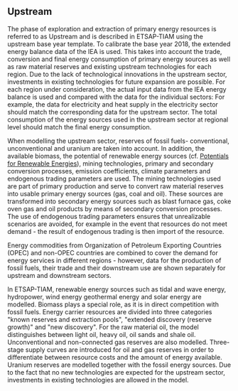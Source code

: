 ## Upstream

The phase of exploration and extraction of primary energy resources is referred to as Upstream and is described in ETSAP-TIAM using the upstream base year template. To calibrate the base year 2018, the extended energy balance data of the IEA is used. This takes into account the trade, conversion and final energy consumption of primary energy sources as well as raw material reserves and existing upstream technologies for each region. Due to the lack of technological innovations in the upstream sector, investments in existing technologies for future expansion are possible. For each region under consideration, the actual input data from the IEA energy balance is used and compared with the data for the individual sectors: For example, the data for electricity and heat supply in the electricity sector should match the corresponding data for the upstream sector. The total consumption of the energy sources used in the upstream sector at regional level should match the final energy consumption.

When modelling the upstream sector, reserves of fossil fuels- conventional, unconventional and uranium are taken into account. In addition, the available biomass, the potential of renewable energy sources (cf. [Potentials for Renewable Energies](../restrictions/potentials-renewable.md)), mining technologies, primary and secondary conversion processes, emission coefficients, climate parameters and endogenous trading parameters are used. The mining technologies used are part of primary production and serve to convert raw material reserves into usable primary energy sources (gas, coal and oil). These sources are transformed into secondary energy sources such as blast furnace gas, coke oven gas and oil products by means of secondary conversion processes. The use of endogenous trading parameters ensures that unrealizable scenarios are avoided, for example in the event that resources do not meet demand - the result of endogenous trading is then import of the resource.

Energy commodities from Organization of Petroleum Exporting Countries (OPEC) and non-OPEC countries are combined to cover the demand for energy services in different regions - however, data for the production of fossil fuels, their trade and their downstream use are shown separately for upstream and downstream sectors. 

In ETSAP-TIAM, renewable energy sources such as tidal and wave energy, hydropower, wind energy geothermal energy and solar energy are modelled. Biomass plays a special role, as it is in direct competition with fossil fuels. Energy carrier resources are divided into three categories "known reserves and extraction pools", "extended discovery (reserve growth)" and "new discovery". For the raw material oil, the model distinguishes between light oil, heavy oil, oil sands and shale oil. Unconventional and non-connected gas reserves are also modelled. Three-stage supply curves are introduced for oil and gas reserves in order to differentiate between resource costs and the amount of energy available. Uranium reserves are modelled together with the fossil energy sources. Due to the fact that no new technologies are expected for the upstream sector, investments in existing technologies are allowed in the model.
